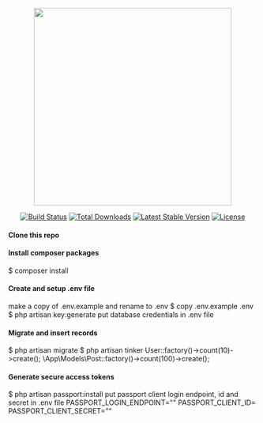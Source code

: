 <p align="center"><a href="https://laravel.com" target="_blank"><img src="https://raw.githubusercontent.com/laravel/art/master/logo-lockup/5%20SVG/2%20CMYK/1%20Full%20Color/laravel-logolockup-cmyk-red.svg" width="400"></a></p>

<p align="center">
<a href="https://travis-ci.org/laravel/framework"><img src="https://travis-ci.org/laravel/framework.svg" alt="Build Status"></a>
<a href="https://packagist.org/packages/laravel/framework"><img src="https://img.shields.io/packagist/dt/laravel/framework" alt="Total Downloads"></a>
<a href="https://packagist.org/packages/laravel/framework"><img src="https://img.shields.io/packagist/v/laravel/framework" alt="Latest Stable Version"></a>
<a href="https://packagist.org/packages/laravel/framework"><img src="https://img.shields.io/packagist/l/laravel/framework" alt="License"></a>
</p>

<h4>Clone this repo</h4>

<h4>Install composer packages</h4>
$ composer install

<h4>Create and setup .env file</h4>
make a copy of .env.example and rename to .env
$ copy .env.example .env
$ php artisan key:generate
put database credentials in .env file

<h4> Migrate and insert records</h4>
$ php artisan migrate
$ php artisan tinker
User::factory()->count(10)->create();
\App\Models\Post::factory()->count(100)->create();

<h4>Generate secure access tokens</h4>
$ php artisan passport:install
put passport client login endpoint, id and secret in .env file
PASSPORT_LOGIN_ENDPOINT=""
PASSPORT_CLIENT_ID=
PASSPORT_CLIENT_SECRET=""